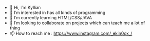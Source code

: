 - 👋 Hi, I’m Kyllian
- 👀 I’m interested in has all kinds of programming
- 🌱 I’m currently learning HTML/CSS/JAVA
- 💞️ I’m looking to collaborate on projects which can teach me a lot of thing
- 📫 How to reach me : https://www.instagram.com/_ekin0ox_/

<!---
EkinOox/EkinOox is a ✨ special ✨ repository because its `README.md` (this file) appears on your GitHub profile.
You can click the Preview link to take a look at your changes.
--->
